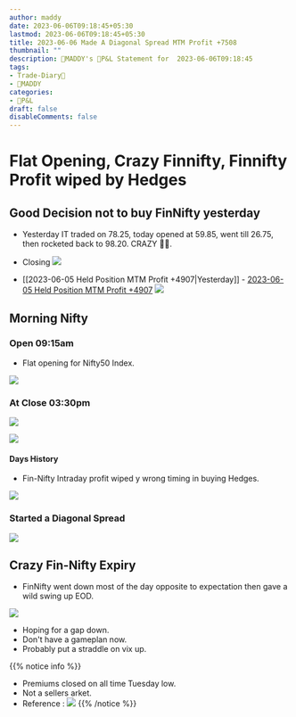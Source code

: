 ```yaml
---
author: maddy
date: 2023-06-06T09:18:45+05:30
lastmod: 2023-06-06T09:18:45+05:30
title: 2023-06-06 Made A Diagonal Spread MTM Profit +7508
thumbnail: ""
description: 🧔MADDY's 💸P&L Statement for  2023-06-06T09:18:45 
tags:
- Trade-Diary📗
- 🧔MADDY
categories: 
- 💸P&L
draft: false
disableComments: false
---
```

# Flat Opening, Crazy Finnifty, Finnifty Profit wiped by Hedges

## Good Decision not to buy FinNifty yesterday
- Yesterday IT traded on 78.25, today opened at 59.85, went till 26.75, then rocketed back to 98.20. CRAZY 😵‍💫.
- Closing 
![](https://i.imgur.com/0J6IcOb.png)

- [[2023-06-05 Held Position MTM Profit +4907|Yesterday]] - [2023-06-05 Held Position MTM Profit +4907](/post/2023-06-05-held-position-mtm-profit-+4907)
![](https://i.imgur.com/Wz24JA2.png)

## Morning Nifty 

### Open 09:15am

- Flat opening for Nifty50 Index.

![](https://i.imgur.com/F76Pqjk.png)

### At Close 03:30pm

![](https://i.imgur.com/BN9I8bn.png)


![](https://i.imgur.com/qN5Skoq.png)

#### Days History

- Fin-Nifty Intraday profit wiped y wrong timing in buying Hedges.

![](https://i.imgur.com/ipLg51R.png)

### Started a Diagonal Spread 

![](https://i.imgur.com/gHJXffD.png)

## Crazy Fin-Nifty  Expiry

- FinNifty went down most of the day opposite to expectation then gave a wild swing up EOD.

![](https://i.imgur.com/XVooY6M.png)

- Hoping for a gap down. 
- Don't have a gameplan now.
- Probably put a straddle on vix up.

{{% notice info %}}
- Premiums closed on all time Tuesday low.
- Not a sellers arket.
- Reference : ![](https://twitter.com/BandiShreyas/status/1666024358844956672)
{{% /notice %}}



